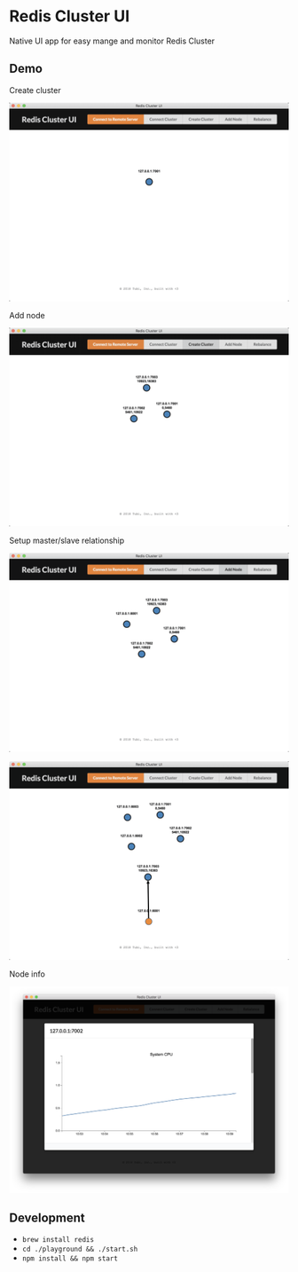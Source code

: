 # Redis Cluster UI

Native UI app for easy mange and monitor Redis Cluster

## Demo

Create cluster

![create cluster](assets/create-cluster.gif)

Add node

![add node](assets/add-node.gif)

Setup master/slave relationship

![master slave](assets/master-slave.gif)

![master slave](assets/master-slave-2.gif)

Node info

![Node info](assets/node-info.png)

## Development

* `brew install redis`
* `cd ./playground && ./start.sh`
* `npm install && npm start`

